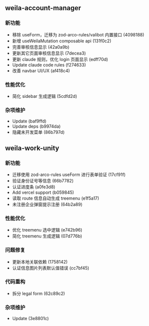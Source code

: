 ## weila-account-manager

### 新功能

- 移除 useForm，迁移为 zod-arco-rules/valibot 内置接口 (4098188)
- 新增 useWeilaMutation composable api (131f0c2)
- 完善审核信息显示 (42a0a9b)
- 更新其它页面审核信息显示 (7decea3)
- 更新 claude 规则，优化 login 页面显示 (edff70d)
- Update claude code rules (f274633)
- 改善 navbar UI/UX (af418c4)

### 性能优化

- 简化 sidebar 生成逻辑 (5cdfd2d)

### 杂项维护

- Update (baf9ffd)
- Update deps (b9974da)
- 隐藏未开发菜单 (86b797d)

## weila-work-unity

### 新功能

- 迁移使用 zod-arco-rules useForm 进行表单验证 (17cf91f)
- 验证身份证号等信息 (66b7782)
- 认证进度条 (a0fe3d8)
- Add vercel support (b059845)
- 读取 route 信息自动生成 treemenu (e1f5a17)
- 未注册企业弹窗提示注册 (64b2a89)

### 性能优化

- 优化 treemenu 选中逻辑 (e742b96)
- 简化 treemenu 生成逻辑 (07d776b)

### 问题修复

- 更新本地关联依赖 (1758142)
- 认证信息图片列表默认值错误 (cc7bf45)

### 代码重构

- 拆分 legal form (62c89c2)

### 杂项维护

- Update (3e8801c)